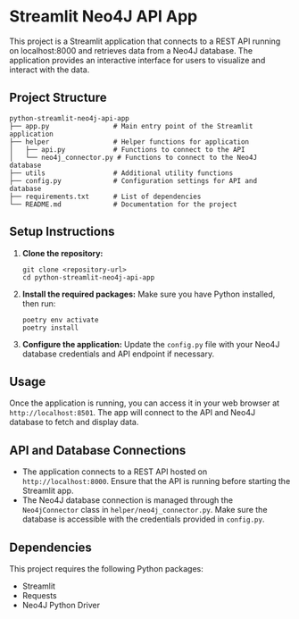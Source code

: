 # Streamlit Neo4J API App

This project is a Streamlit application that connects to a REST API running on localhost:8000 and retrieves data from a Neo4J database. The application provides an interactive interface for users to visualize and interact with the data.

## Project Structure

```
python-streamlit-neo4j-api-app
├── app.py                # Main entry point of the Streamlit application
├── helper                # Helper functions for application
│   ├── api.py            # Functions to connect to the API
│   └── neo4j_connector.py # Functions to connect to the Neo4J database
├── utils                 # Additional utility functions
├── config.py             # Configuration settings for API and database
├── requirements.txt      # List of dependencies
└── README.md             # Documentation for the project
```

## Setup Instructions

1. **Clone the repository:**
   ```
   git clone <repository-url>
   cd python-streamlit-neo4j-api-app
   ```

2. **Install the required packages:**
   Make sure you have Python installed, then run:
   ```
   poetry env activate
   poetry install
   ```

3. **Configure the application:**
   Update the `config.py` file with your Neo4J database credentials and API endpoint if necessary.

## Usage

Once the application is running, you can access it in your web browser at `http://localhost:8501`. The app will connect to the API and Neo4J database to fetch and display data.

## API and Database Connections

- The application connects to a REST API hosted on `http://localhost:8000`. Ensure that the API is running before starting the Streamlit app.
- The Neo4J database connection is managed through the `Neo4jConnector` class in `helper/neo4j_connector.py`. Make sure the database is accessible with the credentials provided in `config.py`.

## Dependencies

This project requires the following Python packages:

- Streamlit
- Requests
- Neo4J Python Driver

